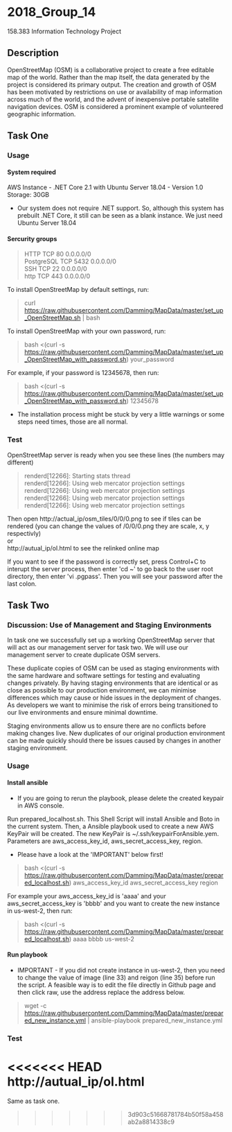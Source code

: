 # 2018_Group_14
158.383 Information Technology Project

## Description
OpenStreetMap (OSM) is a collaborative project to create a free editable map of the world. Rather than the map itself, the data generated by the project is considered its primary output. The creation and growth of OSM has been motivated by restrictions on use or availability of map information across much of the world, and the advent of inexpensive portable satellite navigation devices. OSM is considered a prominent example of volunteered geographic information.

## Task One

### Usage

#### System required
AWS Instance - .NET Core 2.1 with Ubuntu Server 18.04 - Version 1.0  
Storage: 30GB  
* Our system does not require .NET support. So, although this system has prebuilt .NET Core, it still can be seen as a blank instance. We just need Ubuntu Server 18.04

#### Sercurity groups
> HTTP 			TCP 	80 		0.0.0.0/0  
> PostgreSQL 	TCP		5432	0.0.0.0/0  
> SSH			TCP		22		0.0.0.0/0  
> http 			TCP		443		0.0.0.0/0  

To install OpenStreetMap by default settings, run:  
> curl https://raw.githubusercontent.com/Damming/MapData/master/set_up_OpenStreetMap.sh | bash

To install OpenStreetMap with your own password, run:  
> bash <(curl -s https://raw.githubusercontent.com/Damming/MapData/master/set_up_OpenStreetMap_with_password.sh) your_password

For example, if your password is 12345678, then run:  
> bash <(curl -s https://raw.githubusercontent.com/Damming/MapData/master/set_up_OpenStreetMap_with_password.sh) 12345678

* The installation process might be stuck by very a little warnings or some steps need times, those are all normal.

### Test

OpenStreetMap server is ready when you see these lines (the numbers may different)  
> renderd[12266]: Starting stats thread  
> renderd[12266]: Using web mercator projection settings  
> renderd[12266]: Using web mercator projection settings  
> renderd[12266]: Using web mercator projection settings  
> renderd[12266]: Using web mercator projection settings  

Then open http://actual_ip/osm_tiles/0/0/0.png to see if tiles can be rendered (you can change the values of /0/0/0.png they are scale, x, y respectivly)  
or  
http://autual_ip/ol.html to see the relinked online map  

If you want to see if the password is correctly set, press Control+C to interupt the server process, then enter 'cd ~' to go back to the user root directory, then enter 'vi .pgpass'. Then you will see your password after the last colon.


## Task Two

### Discussion: Use of Management and Staging Environments
In task one we successfully set up a working OpenStreetMap server that will act as our management server for task two. We will use our management server to create duplicate OSM servers.

These duplicate copies of OSM can be used as staging environments with the same hardware and software settings for testing and evaluating changes privately. By having staging environments that are identical or as close as possible to our production environment, we can minimise differences which may cause or hide issues in the deployment of changes. As developers we want to minimise the risk of errors being transitioned to our live environments and ensure minimal downtime. 

Staging environments allow us to ensure there are no conflicts before making changes live. New duplicates of our original production environment can be made quickly should there be issues caused by changes in another staging environment. 

### Usage
#### Install ansible
* If you are going to rerun the playbook, please delete the created keypair in AWS console.   

Run prepared_localhost.sh. This Shell Script will install Ansible and Boto in the current system. Then, a Ansible playbook used to create a new AWS KeyPair will be created. The new KeyPair is ~/.ssh/keypairForAnsible.yem.  
Parameters are aws_access_key_id, aws_secret_access_key, region.   

* Please have a look at the 'IMPORTANT' below first!   

> bash <(curl -s https://raw.githubusercontent.com/Damming/MapData/master/prepared_localhost.sh) aws_access_key_id aws_secret_access_key region  

For example your aws_access_key_id is 'aaaa' and your aws_secret_access_key is 'bbbb' and you want to create the new instance in us-west-2, then run:  
> bash <(curl -s https://raw.githubusercontent.com/Damming/MapData/master/prepared_localhost.sh) aaaa bbbb us-west-2  

#### Run playbook
* IMPORTANT - If you did not create instance in us-west-2, then you need to change the value of image (line 33) and reigon (line 35) before run the script. A feasible way is to edit the file directly in Github page and then click raw, use the address replace the address below.

> wget -c https://raw.githubusercontent.com/Damming/MapData/master/prepared_new_instance.yml | ansible-playbook prepared_new_instance.yml

### Test
<<<<<<< HEAD
http://autual_ip/ol.html
=======
Same as task one.
>>>>>>> 3d903c51668781784b50f58a458ab2a8814338c9
